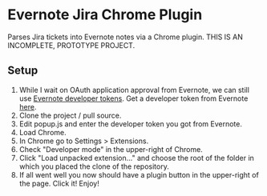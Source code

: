 Evernote Jira Chrome Plugin
========================

Parses Jira tickets into Evernote notes via a Chrome plugin. THIS IS AN INCOMPLETE, PROTOTYPE PROJECT.

Setup
--------
1. While I wait on OAuth application approval from Evernote, we can still use [Evernote developer tokens](http://dev.evernote.com/start/core/authentication.php#devtoken). Get a developer token from Evernote [here](https://www.evernote.com/Login.action?targetUrl=%2Fapi%2FDeveloperToken.action).
2. Clone the project / pull source.
3. Edit popup.js and enter the developer token you got from Evernote.
4. Load Chrome.
5. In Chrome go to Settings > Extensions.
6. Check "Developer mode" in the upper-right of Chrome.
7. Click "Load unpacked extension..." and choose the root of the folder in which you placed the clone of the repository.
8. If all went well you now should have a plugin button in the upper-right of the page. Click it! Enjoy!
